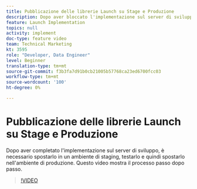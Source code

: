 ```yaml
---
title: Pubblicazione delle librerie Launch su Stage e Produzione
description: Dopo aver bloccato l'implementazione sul server di sviluppo, devi spostarla in un ambiente di staging, testarla e quindi spostarla nell'ambiente di produzione. Questo video mostra il processo passo dopo passo.
feature: Launch Implementation
topics: null
activity: implement
doc-type: feature video
team: Technical Marketing
kt: 3595
role: "Developer, Data Engineer"
level: Beginner
translation-type: tm+mt
source-git-commit: f3b3fa7d91b0cb21005b57768ca23ed6700fcc03
workflow-type: tm+mt
source-wordcount: '100'
ht-degree: 0%

---
```



# Pubblicazione delle librerie Launch su Stage e Produzione

Dopo aver completato l&#39;implementazione sul server di sviluppo, è necessario spostarlo in un ambiente di staging, testarlo e quindi spostarlo nell&#39;ambiente di produzione. Questo video mostra il processo passo dopo passo.

>[!VIDEO](https://video.tv.adobe.com/v/28777/?quality=12)
